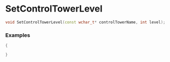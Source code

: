 # SetControlTowerLevel

```cpp - C++
void SetControlTowerLevel(const wchar_t* controlTowerName, int level);
```

### Examples
```cpp - C++
{

}
```
